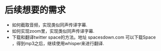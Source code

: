 # 后续想要的需求
 - 如何截取音频，实现类似同声传译字幕.
 - 如何实现zoom里，实现类似同声传译字幕.
 - 下载和翻译twitter space的方法。地址 spacesdown.com 可以下载Space ，得到mp3之后，继续使用whisper来进行翻译.

